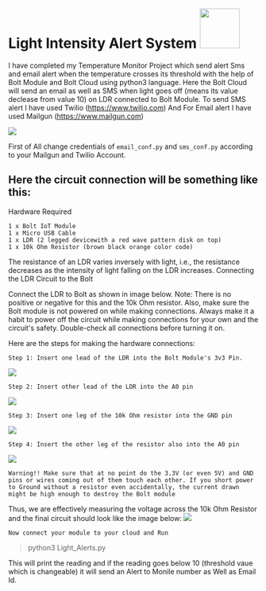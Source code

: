 # Light Intensity Alert System <img src="https://media3.giphy.com/media/Eq3UZDvFalEiwh5Raj/source.gif" width = "80"></img>

   I have completed my Temperature Monitor Project which send alert Sms and email alert when the temperature crosses its threshold with the help of Bolt Module and Bolt Cloud using python3 language. Here the Bolt Cloud will send an email as well as SMS when light goes off (means its value declease from value 10) on LDR connected to Bolt Module.
To send SMS alert I have used Twilio (https://www.twilio.com) And For Email alert I have used Mailgun (https://www.mailgun.com)

<img src="https://labblog.uofmhealth.org/sites/lab/files/2018-11/michigan-med-l-ocd-study.gif"></img>

First of All change credentials of `email_conf.py` and `sms_conf.py` according to your Mailgun and Twilio Account.

## Here the circuit connection will be something like this:

Hardware Required

    1 x Bolt IoT Module
    1 x Micro USB Cable
    1 x LDR (2 legged devicewith a red wave pattern disk on top)
    1 x 10k Ohm Resistor (brown black orange color code)

The resistance of an LDR varies inversely with light, i.e., the resistance decreases as the intensity of light falling on the LDR increases.
Connecting the LDR Circuit to the Bolt

Connect the LDR to Bolt as shown in image below. Note: There is no positive or negative for this and the 10k Ohm resistor. Also, make sure the Bolt module is not powered on while making connections. Always make it a habit to power off the circuit while making connections for your own and the circuit's safety. Double-check all connections before turning it on.

Here are the steps for making the hardware connections:

    Step 1: Insert one lead of the LDR into the Bolt Module's 3v3 Pin.
![](https://cdn.fs.teachablecdn.com/ADNupMnWyR7kCWRvm76Laz/resize=width:1500/https://www.filepicker.io/api/file/ONS4lPnhRnmRHNCshDDV)

    Step 2: Insert other lead of the LDR into the A0 pin
![](https://cdn.fs.teachablecdn.com/ADNupMnWyR7kCWRvm76Laz/resize=width:1500/https://www.filepicker.io/api/file/LyuLA4JMTSy9NSx3qAG9)

    Step 3: Insert one leg of the 10k Ohm resistor into the GND pin
![](https://cdn.fs.teachablecdn.com/ADNupMnWyR7kCWRvm76Laz/resize=width:1500/https://www.filepicker.io/api/file/W6NJDEZKRNK8C4R6wjD8)

    Step 4: Insert the other leg of the resistor also into the A0 pin
![](https://cdn.fs.teachablecdn.com/ADNupMnWyR7kCWRvm76Laz/resize=width:1500/https://www.filepicker.io/api/file/4JIf9WRJWvMxZvHaWAZA)

    Warning!! Make sure that at no point do the 3.3V (or even 5V) and GND pins or wires coming out of them touch each other. If you short power to Ground without a resistor even accidentally, the current drawn might be high enough to destroy the Bolt module 

Thus, we are effectively measuring the voltage across the 10k Ohm Resistor and the final circuit should look like the image below:
![](https://cdn.fs.teachablecdn.com/ADNupMnWyR7kCWRvm76Laz/resize=width:1500/https://www.filepicker.io/api/file/MH3Py6pKQpOuAiNGokag)

    Now connect your module to your cloud and Run
> python3 Light_Alerts.py

This will print the reading and if the reading goes below 10 (threshold vaue which is changeable) it will send an Alert to Monile number as Well as Email Id.
